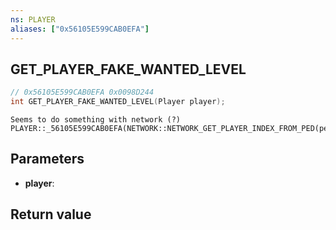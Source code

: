 ```yaml
---
ns: PLAYER
aliases: ["0x56105E599CAB0EFA"]
---
```

## GET_PLAYER_FAKE_WANTED_LEVEL

```c
// 0x56105E599CAB0EFA 0x0098D244
int GET_PLAYER_FAKE_WANTED_LEVEL(Player player);
```

```
Seems to do something with network (?)  
PLAYER::_56105E599CAB0EFA(NETWORK::NETWORK_GET_PLAYER_INDEX_FROM_PED(ped))  
```

## Parameters
* **player**: 

## Return value
